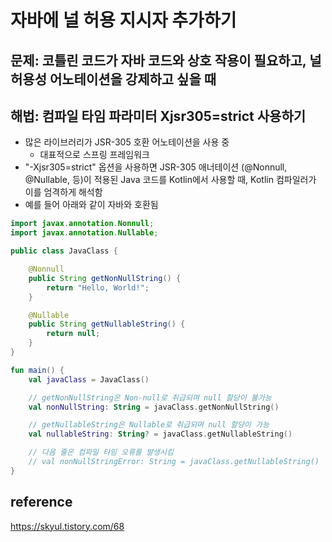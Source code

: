 # 자바에 널 허용 지시자 추가하기

## 문제: 코틀린 코드가 자바 코드와 상호 작용이 필요하고, 널 허용성 어노테이션을 강제하고 싶을 때

## 해법: 컴파일 타임 파라미터 Xjsr305=strict 사용하기

- 많은 라이브러리가 JSR-305 호환 어노테이션을 사용 중
    - 대표적으로 스프링 프레임워크
- "-Xjsr305=strict" 옵션을 사용하면 JSR-305 애너테이션 (@Nonnull, @Nullable, 등)이 적용된 Java 코드를 Kotlin에서 사용할 때, Kotlin 컴파일러가 이를 엄격하게
  해석함
- 예를 들어 아래와 같이 자바와 호환됨

```java
import javax.annotation.Nonnull;
import javax.annotation.Nullable;

public class JavaClass {

    @Nonnull
    public String getNonNullString() {
        return "Hello, World!";
    }

    @Nullable
    public String getNullableString() {
        return null;
    }
}
```

```kotlin
fun main() {
    val javaClass = JavaClass()

    // getNonNullString은 Non-null로 취급되며 null 할당이 불가능
    val nonNullString: String = javaClass.getNonNullString()

    // getNullableString은 Nullable로 취급되며 null 할당이 가능
    val nullableString: String? = javaClass.getNullableString()

    // 다음 줄은 컴파일 타임 오류를 발생시킴
    // val nonNullStringError: String = javaClass.getNullableString()
}
```

## reference

https://skyul.tistory.com/68